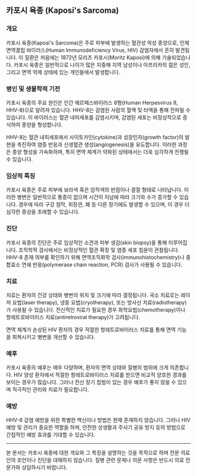 

## 카포시 육종 (Kaposi's Sarcoma)

### 개요
카포시 육종(Kaposi's Sarcoma)은 주로 피부에 발생하는 혈관성 악성 종양으로, 인체 면역결핍 바이러스(Human Immunodeficiency Virus, HIV) 감염자에서 흔히 발견됩니다. 이 질환은 처음에는 1872년 모리츠 카포시(Moritz Kaposi)에 의해 기술되었습니다. 카포시 육종은 일반적으로 나이가 많은 지중해 지역 남성이나 아프리카의 젊은 성인, 그리고 면역 억제 상태에 있는 개인들에서 발생합니다.

### 병인 및 생물학적 기전
카포시 육종의 주요 원인은 인간 헤르페스바이러스 8형(Human Herpesvirus 8, HHV-8)으로 알려져 있습니다. HHV-8는 감염된 사람의 혈액 및 타액을 통해 전파될 수 있습니다. 이 바이러스는 혈관 내피세포를 감염시키며, 감염된 세포는 비정상적으로 증식하여 종양을 형성합니다.

HHV-8는 혈관 내피세포에서 사이토카인(cytokine)과 성장인자(growth factor)의 발현을 촉진하여 염증 반응과 신생혈관 생성(angiogenesis)을 유도합니다. 이러한 과정은 종양 형성을 가속화하며, 특히 면역 체계가 약화된 상태에서는 더욱 심각하게 진행될 수 있습니다.

### 임상적 특징
카포시 육종은 주로 피부에 보라색 혹은 암적색의 반점이나 결절 형태로 나타납니다. 이러한 병변은 일반적으로 통증이 없으며 시간이 지남에 따라 크기와 수가 증가할 수 있습니다. 경우에 따라 구강 점막, 위장관, 폐 등 다른 장기에도 발생할 수 있으며, 이 경우 더 심각한 증상을 초래할 수 있습니다.

### 진단
카포시 육종의 진단은 주로 임상적인 소견과 피부 생검(skin biopsy)을 통해 이루어집니다. 조직학적 검사에서는 비정상적인 혈관 확장 및 염증 세포 침윤이 관찰됩니다. HHV-8 존재 여부를 확인하기 위해 면역조직화학 검사(immunohistochemistry)나 중합효소 연쇄 반응(polymerase chain reaction, PCR) 검사가 사용될 수 있습니다.

### 치료
치료는 환자의 건강 상태와 병변의 위치 및 크기에 따라 결정됩니다. 국소 치료로는 레이저 요법(laser therapy), 냉동 요법(cryotherapy), 또는 방사선 치료(radiotherapy)가 사용될 수 있습니다. 전신적인 치료가 필요한 경우 화학요법(chemotherapy)이나 항레트로바이러스 치료(antiretroviral therapy)가 고려됩니다.

면역 체계가 손상된 HIV 환자의 경우 적절한 항레트로바이러스 치료를 통해 면역 기능을 회복시키고 병변을 개선할 수 있습니다.

### 예후
카포시 육종의 예후는 매우 다양하며, 환자의 면역 상태와 질병의 범위에 크게 의존합니다. HIV 양성 환자에서 적절한 항레트로바이러스 치료를 받으면 비교적 양호한 경과를 보이는 경우가 많습니다. 그러나 전신 장기 침범이 있는 경우 예후가 좋지 않을 수 있으며 적극적인 관리와 치료가 필요합니다.

### 예방
HHV-8 감염 예방을 위한 특별한 백신이나 방법은 현재 존재하지 않습니다. 그러나 HIV 예방 및 관리가 중요한 역할을 하며, 안전한 성생활과 주사기 공유 방지 등의 방법으로 간접적인 예방 효과를 기대할 수 있습니다.

---

본 문서는 카포시 육종에 대한 개요와 그 특징을 설명하는 것을 목적으로 하며 전문 의료인의 조언이나 진단을 대체하지 않습니다. 질병 관련 문제나 의문 사항은 반드시 의료 전문가와 상담하시기 바랍니다.
